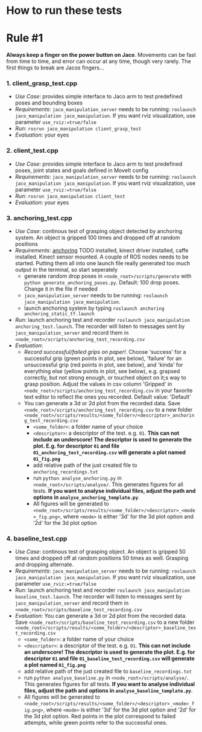 # How to run these tests

# Rule #1
**Always keep a finger on the power button on Jaco**. Movements can be fast from time to time, and error can occur at any time, though very rarely. The first things to break are Jacos fingers...

### 1. client\_grasp\_test.cpp
* *Use Case*: provides simple interface to Jaco arm to test predefined poses and bounding boxes 
* *Requirements*: `jaco_manipulation_server` needs to be running: `roslaunch jaco_manipulation jaco_manipulation`. If you want rviz visualization, use parameter `use_rviz:=true/false`
* *Run*: `rosrun jaco_manipulation client_grasp_test`
* *Evaluation*: your eyes

### 2. client\_test.cpp
* *Use Case*: provides simple interface to Jaco arm to test predefined poses, joint states and goals defined in MoveIt config
* *Requirements*: `jaco_manipulation_server` needs to be running: `roslaunch jaco_manipulation jaco_manipulation`. If you want rviz visualization, use parameter `use_rviz:=true/false`
* *Run*: `rosrun jaco_manipulation client_test`
* *Evaluation*: your eyes

### 3. anchoring_test.cpp
* *Use Case*: continous test of grasping object detected by anchoring system. An object is gripped 100 times and dropped off at random positions
* *Requirements*: [anchoring]() TODO installed, kinect driver installed, caffe installed. Kinect sensor mounted. A couple of ROS nodes needs to be started. Putting them all into one launch file really generated too much output in the terminal, so start seperately
	* generate random drop poses in `<node_root>/scripts/generate` with `python generate_anchoring_poses.py`. Default: 100 drop poses. Change it in the file if needed
	*  `jaco_manipulation_server` needs to be running: `roslaunch jaco_manipulation jaco_manipulation`.
	*  launch anchoring system by typing `roslaunch anchoring anchoring_static_tf.launch`
*  *Run*: launch anchoring test and recorder `roslaunch jaco_manipulation anchoring_test.launch`. The recorder will listen to messages sent by `jaco_manipulation_server` and record them in `<node_root>/scripts/anchoring_test_recording.csv`
*  *Evaluation*: 
	* *Record successful/failed grips on paper!*. Choose 'success' for a successful grip (green points in plot, see below), 'failure' for an unsuccessful grip (red points in plot, see below), and 'kinda' for everything else (yellow points in plot, see below), e.g. grapsed correctly, but not strong enough, or touched object on it;s way to grasp position. Adjust the values in csv column 'Gripped' in `<node_root>/scripts/anchoring_test_recording.csv` in your favorite text editor to reflect the ones you recorded. Default value: 'Default'
	* You can generate a 3d or 2d plot from the recorded data. Save `<node_root>/scripts/anchoring_test_recording.csv` to a new folder `<node_root>/scripts/results/<some_folder>/<descriptor>_anchoring_test_recording.csv`
		* `<some_folder>`: a folder name of your choice
		* `<descriptor>`: a descriptor of the test. e.g. `01`. **This can not include an underscore! The descriptor is used to generate the plot. E.g. for descriptor `01` and file `01_anchoring_test_recording.csv` will generate a plot named `01_fig.png`**
		* add relative path of the just created file to `anchoring_recordings.txt`
		* run `python analyse_anchoring.py` in `<node_root>/scripts/analyse/`. This generates figures for all tests. **If you want to analyse individual files, adjust the path and options in `analyse_anchoring_template.py`**. 
		* All figures will be generated to `<node_root>/scripts/results/<some_folder>/<descriptor>_<mode>_fig.png>`, where `<mode>` is either '3d' for the 3d plot option and '2d' for the 3d plot option

### 4. baseline_test.cpp
* *Use Case*: continous test of grasping object. An object is gripped 50 times and dropped off at random positions 50 times as well. Grasping and dropping alternate.
* *Requirements*: `jaco_manipulation_server` needs to be running: `roslaunch jaco_manipulation jaco_manipulation`. If you want rviz visualization, use parameter `use_rviz:=true/false`
*  *Run*: launch anchoring test and recorder `roslaunch jaco_manipulation baseline_test.launch`. The recorder will listen to messages sent by `jaco_manipulation_server` and record them in `<node_root>/scripts/baseline_test_recording.csv`
*  *Evaluation*: You can generate a 3d or 2d plot from the recorded data. Save `<node_root>/scripts/baseline_test_recording.csv` to a new folder `<node_root>/scripts/results/<some_folder>/<descriptor>_baseline_test_recording.csv`
	* `<some_folder>`: a folder name of your choice
	* `<descriptor>`: a descriptor of the test. e.g. `01`. **This can not include an underscore! The descriptor is used to generate the plot. E.g. for descriptor `01` and file `01_baseline_test_recording.csv` will generate a plot named `01_fig.png`**
	* add relative path of the just created file to `baseline_recordings.txt`
	* run `python analyse_baseline.py` in `<node_root>/scripts/analyse/`. This generates figures for all tests. **If you want to analyse individual files, adjust the path and options in `analyse_baseline_template.py`**. 
	* All figures will be generated to `<node_root>/scripts/results/<some_folder>/<descriptor>_<mode>_fig.png>`, where `<mode>` is either '3d' for the 3d plot option and '2d' for the 3d plot option. Red points in the plot correspond to failed attempts, while green points refer to the successful ones.	
 
